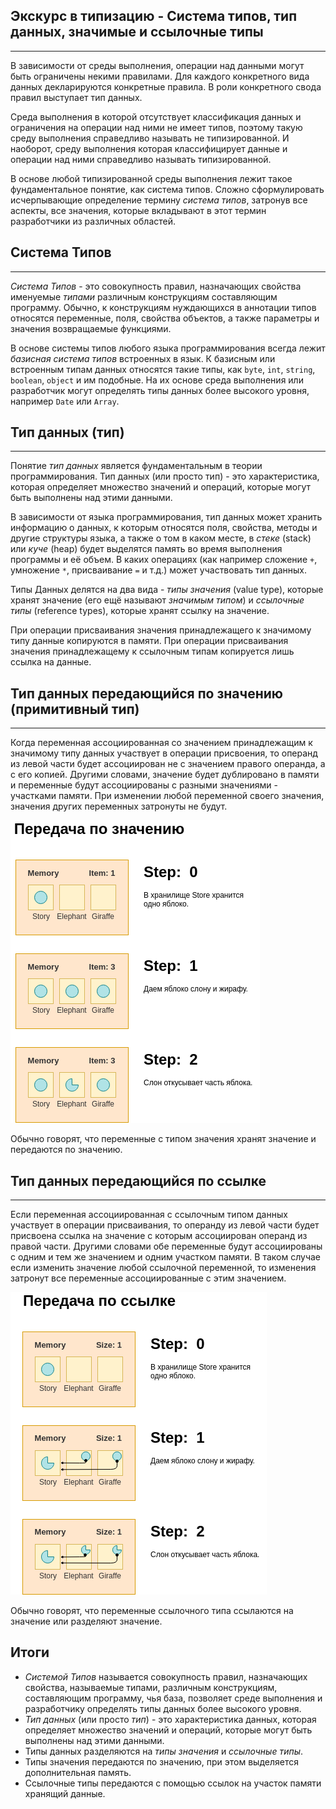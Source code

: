 ## Экскурс в типизацию - Система типов, тип данных, значимые и ссылочные типы
________________

В зависимости от среды выполнения, операции над данными могут быть ограничены некими правилами. Для каждого конкретного вида данных декларируются конкретные правила. В роли конкретного свода правил выступает тип данных.

Среда выполнения в которой отсутствует классификация данных и ограничения на операции над ними не имеет типов, поэтому такую среду выполнения справедливо называть не типизированной. И наоборот, среду выполнения которая классифицирует данные и операции над ними справедливо называть типизированной.

В основе любой типизированной среды выполнения лежит такое фундаментальное понятие, как система типов. Сложно сформулировать исчерпывающие определение термину *система типов*, затронув все аспекты, все значения, которые вкладывают в этот термин разработчики из различных областей.


## Система Типов
________________

*Система Типов* - это совокупность правил, назначающих свойства именуемые *типами* различным конструкциям составляющим программу. Обычно, к конструкциям нуждающихся в аннотации типов относятся переменные, поля, свойства объектов, а также параметры и значения возвращаемые функциями.

В основе системы типов любого языка программирования всегда лежит *базисная система типов* встроенных в язык. К базисным или встроенным типам данных относятся такие типы, как `byte`, `int`, `string`, `boolean`, `object` и им подобные. На их основе среда выполнения или разработчик могут определять типы данных более высокого уровня, например `Date` или `Array`.


## Тип данных (тип)
________________

Понятие *тип данных* является фундаментальным в теории программирования. Тип данных (или просто тип) - это характеристика, которая определяет множество значений и операций, которые могут быть выполнены над этими данными.

В зависимости от языка программирования, тип данных может хранить информацию о данных, к которым относятся поля, свойства, методы и другие структуры языка, а также о том в каком месте, в *стеке* (stack) или *куче* (heap) будет выделятся память во время выполнения программы и её объем. В каких операциях (как например сложение `+`, умножение `*`, присваивание `=` и т.д.)  может участвовать тип данных.

Типы Данных делятся на два вида - *типы значения* (value type), которые хранят значение (его ещё называют *значимым типом*) и *ссылочные типы* (reference types), которые хранят ссылку на значение.

При операции присваивания значения принадлежащего к значимому типу данные копируются в памяти. При операции присваивания значения принадлежащему к ссылочным типам копируется лишь ссылка на данные.


## Тип данных передающийся по значению (примитивный тип)
________________

Когда переменная ассоциированная со значением принадлежащим к значимому типу данных участвует в операции присвоения, то операнд из левой части будет ассоциирован не с значением правого операнда, а с его копией. Другими словами, значение будет дублировано в памяти и переменные будут ассоциированы с разными значениями - участками памяти. При изменении любой переменной своего значения, значения других переменных затронуты не будут.

![](/book/images/type-system/type-conversion-value-type.png)  

Обычно говорят, что переменные с типом значения хранят значение и передаются по значению.


## Тип данных передающийся по ссылке
________________

Если переменная ассоциированная с ссылочным типом данных участвует в операции присваивания, то операнду из левой части будет присвоена ссылка на значение с которым ассоциирован операнд из правой части. Другими словами обе переменные будут ассоциированы с одним и тем же значением и одним участком памяти. В таком случае если изменить значение любой ссылочной переменной, то изменения затронут все переменные ассоциированные с этим значением.

![](/book/images/type-system/type-conversion-ref-type.png) 

Обычно говорят, что переменные ссылочного типа ссылаются на значение или разделяют значение.


## Итоги

- *Системой Типов* называется совокупность правил, назначающих свойства, называемые типами, различным конструкциям, составляющим программу, чья база, позволяет среде выполнения и разработчику определять типы данных более высокого уровня.
- *Тип данных* (или просто *тип*) - это характеристика данных, которая определяет множество значений и операций, которые могут быть выполнены над этими данными.
- Типы данных разделяются на *типы значения* и *ссылочные типы*.
- Типы значения передаются по значению, при этом выделяется дополнительная память.
- Ссылочные типы передаются с помощью ссылок на участок памяти хранящий данные.
